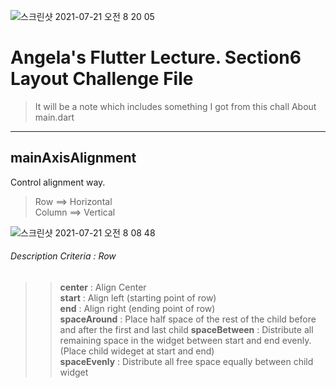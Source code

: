 ![스크린샷 2021-07-21 오전 8 20 05](https://user-images.githubusercontent.com/60993104/126407199-639a2741-f369-44f0-bbbe-dfa19886f459.png)
# Angela's Flutter Lecture. Section6 Layout Challenge File

> It will be a note which includes something I got from this chall
> About main.dart


****


## mainAxisAlignment
Control alignment way. 
> Row ==> Horizontal<br>
> Column ==> Vertical

![스크린샷 2021-07-21 오전 8 08 48](https://user-images.githubusercontent.com/60993104/126406442-6892c1f8-4dba-497b-ab86-83d5828e2c52.png)
###### Description Criteria : Row 

>> <strong>center</strong> : Align Center <br>
>> <strong>start</strong> : Align left (starting point of row) <br>
>> <strong>end</strong> : Align right (ending point of row)<br>
>> <strong>spaceAround</strong> : Place half space of the rest of the child before and after the first and last child
>> <strong>spaceBetween</strong> : Distribute all remaining space in the widget between start and end evenly. (Place child wideget at start and end)<br>
>> <strong>spaceEvenly</strong> : Distribute all free space equally between child widget<br>


